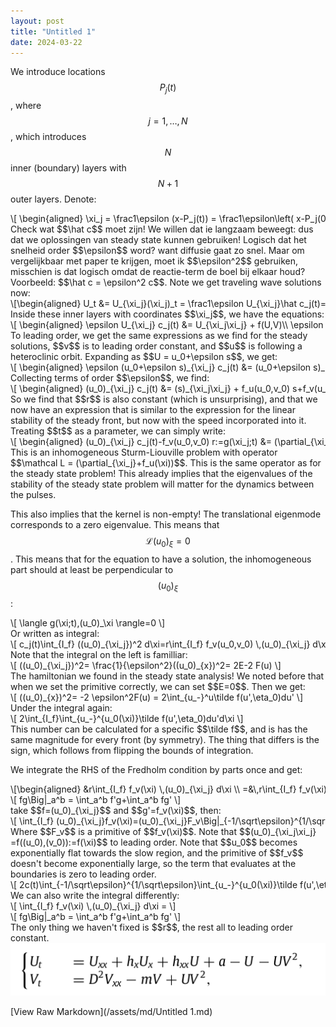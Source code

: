 ```yaml
---
layout: post
title: "Untitled 1"
date: 2024-03-22
---
```


<style>
.math-container {
    max-width: 100%;
    overflow-x: auto;
    white-space: nowrap;
}
</style>

We introduce locations $$P_j(t)$$, where $$j=1,\dots,N$$, which introduces $$N$$ inner (boundary) layers with $$N+1$$ outer layers. Denote:
<div class="math-container">\[
\begin{aligned}
\xi_j = \frac1\epsilon (x-P_j(t)) = \frac1\epsilon\left( x-P_j(0)-\int_0^t \hat c_j(s) ds\right)
\end{aligned}
\]</div>
Check wat $$\hat c$$ moet zijn! We willen dat ie langzaam beweegt: dus dat we oplossingen van steady state kunnen gebruiken! Logisch dat het snelheid order $$\epsilon$$ word? want diffusie gaat zo snel.
Maar om vergelijkbaar met paper te krijgen, moet ik $$\epsilon^2$$ gebruiken, misschien is dat logisch omdat de reactie-term de boel bij elkaar houd?
Voorbeeld: $$\hat c = \epsilon^2 c$$. 
Note we get traveling wave solutions now:
<div class="math-container">\[\begin{aligned}
U_t &= U_{\xi_j}(\xi_j)_t = \frac1\epsilon U_{\xi_j}\hat c_j(t)= \epsilon  U_{\xi_j} c_j(t)\\
_t &= V_{\xi_j}(\xi_j)_t = \frac1\epsilon V_{\xi_j}\hat c_j(t)= \epsilon V_{\xi_j} c_j(t)
\end{aligned}\]</div>
Inside these inner layers with coordinates $$\xi_j$$, we have the equations:
<div class="math-container">\[
\begin{aligned}
\epsilon U_{\xi_j} c_j(t) &=  U_{\xi_j\xi_j} + f(U,V)\\
\epsilon V_{\xi_j} c_j(t) &=  \frac{1}{\epsilon^2}V_{\xi_j\xi_j} - f(U,V)\\
\end{aligned}
\]</div>
To leading order, we get the same expressions as we find for the steady solutions, $$v$$ is to leading order constant, and $$u$$ is following a heteroclinic orbit. Expanding as $$U = u_0+\epsilon s$$, we get:
<div class="math-container">\[
\begin{aligned}
\epsilon (u_0+\epsilon s)_{\xi_j} c_j(t) &=  (u_0+\epsilon s)_{\xi_j\xi_j} + f((u_0+\epsilon s),(v_0+\epsilon r))\\
\epsilon^3 (v_0+\epsilon r)_{\xi_j} c_j(t) &=  (v_0+\epsilon r)_{\xi_j\xi_j} - \epsilon^2 f((u_0+\epsilon s),(v_0+\epsilon r))\\
\end{aligned}
\]</div>
Collecting terms of order $$\epsilon$$, we find:
<div class="math-container">\[
\begin{aligned}
 (u_0)_{\xi_j} c_j(t) &=   (s)_{\xi_j\xi_j} + f_u(u_0,v_0) s+f_v(u_0,v_0) r\\
0 &=  ( r)_{\xi_j\xi_j}-\epsilon^2 f_u(u_0,v_0) s-\epsilon^2 f_v(u_0,v_0) r
\end{aligned}
\]</div>
So we find that $$r$$ is also constant (which is unsurprising), and that we now have an expression that is similar to the expression for the linear stability of the steady front, but now with the speed incorporated into it.
Treating $$t$$ as a parameter, we can simply write:
<div class="math-container">\[
\begin{aligned}
(u_0)_{\xi_j} c_j(t)-f_v(u_0,v_0) r:=g(\xi_j;t) &=  (\partial_{\xi_j}+f_u(\xi)) s\\
\end{aligned}
\]</div>
This is an inhomogeneous Sturm-Liouville problem with operator $$\mathcal L =   (\partial_{\xi_j}+f_u(\xi))$$. This is the same operator as for the steady state problem! This already implies that the eigenvalues of the stability of the steady state problem will matter for the dynamics between the pulses.

This also implies that the kernel is non-empty! The translational eigenmode corresponds to a zero eigenvalue. This means that $$\mathcal L (u_0)_\xi=0$$. This means that for the equation to have a solution, the inhomogeneous part should at least be perpendicular to $$(u_0)_\xi$$:
<div class="math-container">\[
\langle g(\xi;t),(u_0)_\xi \rangle=0
\]</div>
Or written as integral:
<div class="math-container">\[
c_j(t)\int_{I_f} ((u_0)_{\xi_j})^2 d\xi=r\int_{I_f} f_v(u_0,v_0) \,(u_0)_{\xi_j}  d\xi
\]</div>
Note that the integral on the left is familliar:
<div class="math-container">\[
((u_0)_{\xi_j})^2= \frac{1}{\epsilon^2}((u_0)_{x})^2= 2E-2 F(u)
\]</div>
The hamiltonian we found in the steady state analysis!
We noted before that when we set the primitive correctly, we can set $$E=0$$. Then we get:
<div class="math-container">\[
((u_0)_{x})^2= -2 \epsilon^2F(u) = 2\int_{u_-}^u\tilde f(u',\eta_0)du'
\]</div>
Under the integral again:
<div class="math-container">\[
2\int_{I_f}\int_{u_-}^{u_0(\xi)}\tilde f(u',\eta_0)du'd\xi
\]</div>
This number can be calculated for a specific $$\tilde f$$, and is has the same magnitude for every front (by symmetry). The thing that differs is the sign, which follows from flipping the bounds of integration.

We integrate the RHS of the Fredholm condition by parts once and get:
<div class="math-container">\[\begin{aligned}
&r\int_{I_f} f_v(\xi) \,(u_0)_{\xi_j}  d\xi \\
=&\,r\int_{I_f} f_v(\xi) \,(u_0)_{\xi_j}  d\xi 
\end{aligned}\]</div>

<div class="math-container">\[
fg\Big|_a^b = \int_a^b f'g+\int_a^b fg'
\]</div>
take $$f=(u_0)_{\xi_j}$$ and $$g'=f_v(\xi)$$, then:
<div class="math-container">\[
\int_{I_f} (u_0)_{\xi_j}f_v(\xi)=(u_0)_{\xi_j}F_v\Big|_{-1/\sqrt\epsilon}^{1/\sqrt\epsilon} -\int_{-1/\sqrt\epsilon}^{1/\sqrt\epsilon} (u_0)_{\xi_j\xi_j}F_vd\xi
\]</div>
Where $$F_v$$ is a primitive of $$f_v(\xi)$$. Note that $$(u_0)_{\xi_j\xi_j} =f((u_0),(v_0)):=f(\xi)$$ to leading order. 
Note that $$u_0$$ becomes exponentially flat towards the slow region, and the primitive of $$f_v$$ doesn't become exponentially large, so the term that evaluates at the boundaries is zero to leading order.
<div class="math-container">\[
2c(t)\int_{-1/\sqrt\epsilon}^{1/\sqrt\epsilon}\int_{u_-}^{u_0(\xi)}\tilde f(u',\eta_0)du'd\xi=-r\int_{-1/\sqrt\epsilon}^{1/\sqrt\epsilon} f(\xi)F_vd\xi
\]</div>
We can also write the integral differently:
<div class="math-container">\[
\int_{I_f} f_v(\xi) \,(u_0)_{\xi_j}  d\xi =
\]</div>

<div class="math-container">\[
fg\Big|_a^b = \int_a^b f'g+\int_a^b fg'
\]</div>
The only thing we haven't fixed is $$r$$, the rest all to leading order constant. 

<img src="/assets/images/Pasted image 20240320110210.png" class="img-fluid rounded z-depth-1" alt="Pasted image 20240320110210.png">






[View Raw Markdown](/assets/md/Untitled 1.md)
